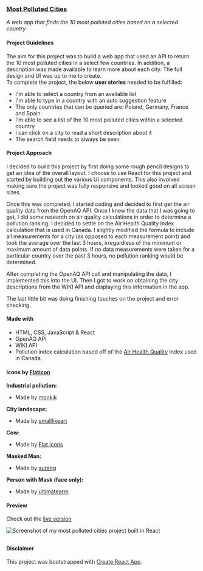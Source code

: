 ### [Most Polluted Cities](https://confidenceiskey.github.io/most-polluted-cities/)

_A web app that finds the 10 most polluted cities based on a selected country_

#### Project Guidelines

The aim for this project was to build a web app that used an API to return the 10 most polluted cities in a select few countries. In addition, a description was made available to learn more about each city. The full design and UI was up to me to create.  
To complete the project, the below **user stories** needed to be fulfilled:
- I'm able to select a country from an available list
- I'm able to type in a country with an auto suggestion feature
- The only countries that can be queried are: Poland, Germany, France and Spain
- I'm able to see a list of the 10 most polluted cities within a selected country 
- I can click on a city to read a short description about it
- The search field needs to always be seen

#### Project Approach

I decided to build this project by first doing some rough pencil designs to get an idea of the overall layout. I choose to use React for this project and started by building out the various UI components. This also involved making sure the project was fully responsive and looked good on all screen sizes.

Once this was completed, I started coding and decided to first get the air quality data from the OpenAQ API. Once I knew the data that I was going to get, I did some research on air quality calculations in order to determine a pollution ranking. I decided to settle on the Air Health Quality Index calculation that is used in Canada. I slightly modified the formula to include all measurements for a city (as opposed to each measurement point) and took the average over the last 3 hours, irregardless of the minimum or maximum amount of data points. If no data measurements were taken for a particular country over the past 3 hours, no pollution ranking would be determined.

After completing the OpenAQ API call and manipulating the data, I implemented this into the UI. Then I got to work on obtaining the city descriptions from the WIKI API and displaying this information in the app. 

The last little bit was doing finishing touches on the project and error checking.

#### Made with
- HTML, CSS, JavaScript & React 
- OpenAQ API
- WIKI API
- Pollution index calculation based off of the [Air Health Quality](https://en.wikipedia.org/wiki/Air_Quality_Health_Index_(Canada)) Index used in Canada.


#### Icons by [Flaticon](https://www.flaticon.com)

**Industrial pollution:**
- Made by [monkik](https://www.flaticon.com/authors/monkik)

**City landscape:**
- Made by [smalllikeart](https://www.flaticon.com/authors/smalllikeart)

**Cow:**
- Made by [Flat Icons](https://www.flaticon.com/authors/flat-icons)

**Masked Man:**
- Made by [surang](https://www.flaticon.com/authors/surang)

**Person with Mask (face only):**
- Made by [ultimatearm](https://www.flaticon.com/authors/ultimatearm)


#### Preview

Check out the [live version](https://confidenceiskey.github.io/most-polluted-cities/)

![Screenshot of my most polluted cities project built in React](https://confidenceiskey.github.io/codepenimg/most-polluted.jpeg "Screenshot of my most polluted cities React App")

##


#### Disclaimer

This project was bootstrapped with [Create React App](https://github.com/facebook/create-react-app).